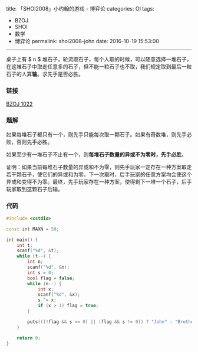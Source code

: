 title: 「SHOI2008」小约翰的游戏 - 博弈论
categories: OI
tags: 
  - BZOJ
  - SHOI
  - 数学
  - 博弈论
permalink: shoi2008-john
date: 2016-10-19 15:53:00
---

桌子上有 $ n $ 堆石子，轮流取石子，每个人取的时候，可以随意选择一堆石子，在这堆石子中取走任意多的石子，但不能一粒石子也不取，我们规定取到最后一粒石子的人算**输**。求先手是否必胜。

<!-- more -->

### 链接
[BZOJ 1022](http://www.lydsy.com/JudgeOnline/problem.php?id=1022)

### 题解
如果每堆石子都只有一个，则先手只能每次取一颗石子。如果有奇数堆，则先手必败，否则先手必胜。

如果至少有一堆石子不止有一个，则**每堆石子数量的异或不为零时，先手必胜**。

证明：如果当前每堆石子数量的异或和不为零，则先手玩家一定存在一种方案取走若干颗石子，使它们的异或和为零。下一次取时，后手玩家的任意方案均会使这个异或和变得不为零。最终，先手玩家存在一种方案，使得剩下一堆一个石子，后手玩家取到这颗石子后输。

### 代码
```c++
#include <cstdio>

const int MAXN = 50;

int main() {
	int t;
	scanf("%d", &t);
	while (t--) {
		int n;
		scanf("%d", &n);
		int s = 0;
		bool flag = false;
		while (n--) {
			int x;
			scanf("%d", &x);
			s ^= x;
			if (x > 1) flag = true;
		}

		puts(((!flag && s == 0) || (flag && s != 0)) ? "John" : "Brother");
	}

	return 0;
}
```